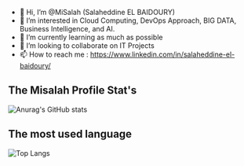 
- 👋 Hi, I’m @MiSalah (Salaheddine EL BAIDOURY)
- 👀 I’m interested in Cloud Computing, DevOps Approach, BIG DATA, Business Intelligence, and AI. 
- 🌱 I’m currently learning as much as possible
- 💞️ I’m looking to collaborate on IT Projects
- 📫 How to reach me : https://www.linkedin.com/in/salaheddine-el-baidoury/

<!---
MiSalah/MiSalah is a ✨ special ✨ repository because its `README.md` (this file) appears on your GitHub profile.
You can click the Preview link to take a look at your changes.
--->

## The Misalah Profile Stat's
![Anurag's GitHub stats](https://github-readme-stats.vercel.app/api?username=misalah&show_icons=true&theme=dark&count_private=true)

## The most used language 
![Top Langs](https://github-readme-stats.vercel.app/api/top-langs/?username=misalah&layout=default)
